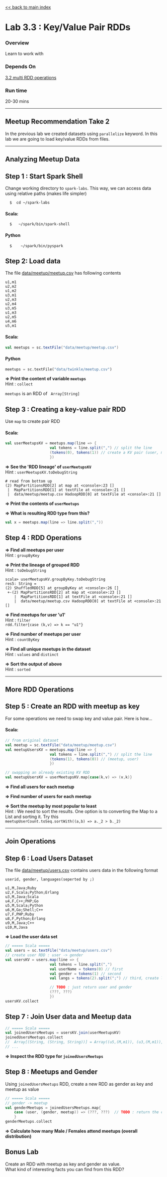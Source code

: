 [<< back to main index](../README.md)

Lab 3.3 : Key/Value Pair RDDs
=============================
### Overview
Learn to work with 

### Depends On 
[3.2 multi RDD operations](2-rdd-multi.md)

### Run time
20-30 mins


----------------------------
Meetup Recommendation Take 2
----------------------------
In the previous lab we created datasets using `parallelize` keyword.  In this lab we are going to load key/value RDDs from files.


----------------------------
Analyzing Meetup Data
----------------------------

## Step 1 : Start Spark Shell
Change working directory to `spark-labs`.  This way, we can access data using relative paths (makes life simpler)
```
  $  cd ~/spark-labs
```

#### Scala:
```
  $   ~/spark/bin/spark-shell
```

#### Python
```
  $    ~/spark/bin/pyspark
```

## Step 2: Load data
The file [data/meetup/meetup.csv](../data/meetup/meetup.csv)  has following contents
```
u1,m1
u2,m2
u1,m2
u3,m1
u2,m3
u2,m4
u3,m5
u1,m3
u2,m5
u4,m6
u5,m1

```

#### Scala:
```scala
val meetups = sc.textFile("data/meetup/meetup.csv")
```

#### Python
```python
meetups = sc.textFile("data/twinkle/meetup.csv")
```

**=> Print the content of variable `meetups`**  
Hint : `collect`

`meetups` is an RDD of ` Array[String]`


## Step 3 : Creating a key-value pair RDD 
Use `map` to create pair RDD

#### Scala:
```scala
val userMeetupsKV = meetups.map(line => {
                    val tokens = line.split(",") // split the line
                    (tokens(0), tokens(1)) // create a KV pair (user, meetup)
                    })
```

**=> See the 'RDD lineage' of `userMeetupsKV`**  
Hint : `userMeetupsKV.toDebugString`
```
# read from bottom up
(2) MapPartitionsRDD[2] at map at <console>:23 []
 |  MapPartitionsRDD[1] at textFile at <console>:21 []
 |  data/meetup/meetup.csv HadoopRDD[0] at textFile at <console>:21 []
```

**=> Print the contents of `userMeetups`**

**=> What is resulting RDD type from this?**
```scala
val x = meetups.map(line => line.split(","))
```

## Step 4 : RDD Operations

**=> Find all meetups per user**  
Hint : `groupByKey`

**=> Print the lineage of grouped RDD**  
Hint : `toDebugString`
```
scala> userMeetupsKV.groupByKey.toDebugString
res5: String =
(2) ShuffledRDD[5] at groupByKey at <console>:26 []
 +-(2) MapPartitionsRDD[2] at map at <console>:23 []
    |  MapPartitionsRDD[1] at textFile at <console>:21 []
    |  data/meetup/meetup.csv HadoopRDD[0] at textFile at <console>:21 []
```


**=> Find meetups for user 'u1'**  
Hint : `filter`  
`rdd.filter{case (k,v) => k == "u1"}`

**=> Find number of meetups per user**  
Hint : `countByKey`

**=> Find all unique meetups in the dataset**  
Hint : `values` and `distinct`

**=> Sort the output of above**  
Hint : `sorted`


----------------------------
More RDD Operations
----------------------------
## Step 5 : Create an RDD with meetup as key
For some operations we need to swap key and value pair.
Here is how...
#### Scala:
```scala
// from original dataset
val meetup = sc.textFile("data/meetup/meetup.csv")
val meetupUsersKV = meetups.map(line => {
                    val tokens = line.split(",") // split the line
                    (tokens(1), tokens(0)) // (meetup, user)
                    })

```

```scala
// swapping an already existing KV RDD
val meetupUsersKV = userMeetupsKV.map{case(k,v) => (v,k)}
```

**=> Find all users for each meetup**

**=> Find number of users for each meetup**

**=> Sort the meetup by most popular to least**  
Hint : We need to sort the results.  One option is to converting the Map to a List and sorting it. Try this  
`meetupUserCount.toSeq.sortWith((a,b) => a._2 > b._2)`

----------------
Join Operations
----------------
## Step 6 : Load Users Dataset
The file [data/meetup/users.csv](../data/meetup/users.csv) contains users data in the following format
```
userid, gender, languages(seperted by ;)
```
```
u1,M,Java;Ruby
u2,F,Scala;Python;Erlang
u3,M,Java;Scala
u4,F,C++;PHP;Go
u5,M,Scala;Python
u6,M,Go;Shell;C++
u7,F,PHP;Ruby
u8,F,Python;Erlang
u9,M,Java;C++
u10,M,Java
```


**=> Load the user data set**  

```scala
// ===== Scala =====
val users = sc.textFile("data/meetup/users.csv")
// create user RDD : user -> gender
val usersKV = users.map(line => {
                    val tokens = line.split(",")
                    val userName = tokens(0) // first
                    val gender = tokens(1) // second
                    val langs = tokens(2).split(";") // third, create lang array

                    // TODO : just return user and gender
                    (???, ???)
                    })
usersKV.collect
```

## Step 7 : Join User data and Meetup data
```scala
// ===== Scala =====
val joinedUsersMeetups = usersKV.join(userMeetupsKV)
joinedUsersMeetups.collect
//  Array[(String, (String, String))] = Array((u5,(M,m1)), (u3,(M,m1)), 
// ...
```

**=> Inspect the RDD type for `joinedUsersMeetups`**


## Step 8 : Meetups and Gender
Using `joinedUsersMeetups` RDD, create a new RDD as gender as key and meetup as value
```scala
// ===== Scala =====
// gender -> meetup
val genderMeetups = joinedUsersMeetups.map{
    case (user, (gender, meetup)) => (???, ???)  // TODO : return the correct values
    }
genderMeetups.collect
```

**=> Calculate how many Male / Females attend meetups (overall distribution)** 

## Bonus Lab 
Create an RDD with meetup as key and gender as value.  
What kind of interesting facts you can find from this RDD?
